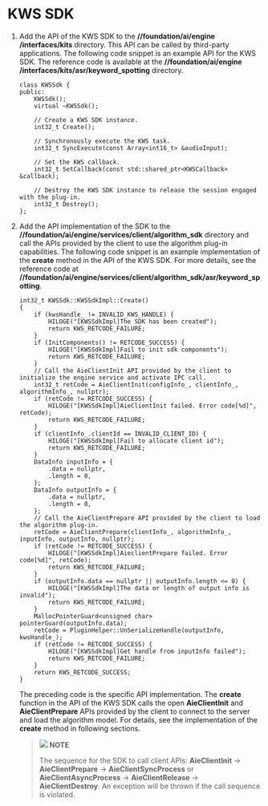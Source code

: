 # KWS SDK<a name="EN-US_TOPIC_0000001090776709"></a>

1.  Add the API of the KWS SDK to the **//foundation/ai/engine /interfaces/kits** directory. This API can be called by third-party applications. The following code snippet is an example API for the KWS SDK. The reference code is available at the **//foundation/ai/engine /interfaces/kits/asr/keyword\_spotting** directory.

    ```
    class KWSSdk {
    public:
        KWSSdk();
        virtual ~KWSSdk();
    
        // Create a KWS SDK instance.
        int32_t Create();
    
        // Synchronously execute the KWS task.
        int32_t SyncExecute(const Array<int16_t> &audioInput);
    
        // Set the KWS callback.
        int32_t SetCallback(const std::shared_ptr<KWSCallback> &callback);
    
        // Destroy the KWS SDK instance to release the session engaged with the plug-in.
        int32_t Destroy();
    };
    ```

2.  Add the API implementation of the SDK to the **//foundation/ai/engine/services/client/algorithm\_sdk** directory and call the APIs provided by the client to use the algorithm plug-in capabilities. The following code snippet is an example implementation of the **create** method in the API of the KWS SDK. For more details, see the reference code at **//foundation/ai/engine/services/client/algorithm\_sdk/asr/keyword\_spotting**.

    ```
    int32_t KWSSdk::KWSSdkImpl::Create()
    {
        if (kwsHandle_ != INVALID_KWS_HANDLE) {
            HILOGE("[KWSSdkImpl]The SDK has been created");
            return KWS_RETCODE_FAILURE;
        }
        if (InitComponents() != RETCODE_SUCCESS) {
            HILOGE("[KWSSdkImpl]Fail to init sdk components");
            return KWS_RETCODE_FAILURE;
        }
        // Call the AieClientInit API provided by the client to initialize the engine service and activate IPC call.
        int32_t retCode = AieClientInit(configInfo_, clientInfo_, algorithmInfo_, nullptr);
        if (retCode != RETCODE_SUCCESS) {
            HILOGE("[KWSSdkImpl]AieClientInit failed. Error code[%d]", retCode);
            return KWS_RETCODE_FAILURE;
        }
        if (clientInfo_.clientId == INVALID_CLIENT_ID) {
            HILOGE("[KWSSdkImpl]Fail to allocate client id");
            return KWS_RETCODE_FAILURE;
        }
        DataInfo inputInfo = {
            .data = nullptr,
            .length = 0,
        };
        DataInfo outputInfo = {
            .data = nullptr,
            .length = 0,
        };
        // Call the AieClientPrepare API provided by the client to load the algorithm plug-in.
        retCode = AieClientPrepare(clientInfo_, algorithmInfo_, inputInfo, outputInfo, nullptr);
        if (retCode != RETCODE_SUCCESS) {
            HILOGE("[KWSSdkImpl]AieclientPrepare failed. Error code[%d]", retCode);
            return KWS_RETCODE_FAILURE;
        }
        if (outputInfo.data == nullptr || outputInfo.length <= 0) {
            HILOGE("[KWSSdkImpl]The data or length of output info is invalid");
            return KWS_RETCODE_FAILURE;
        }
        MallocPointerGuard<unsigned char> pointerGuard(outputInfo.data);
        retCode = PluginHelper::UnSerializeHandle(outputInfo, kwsHandle_);
        if (retCode != RETCODE_SUCCESS) {
            HILOGE("[KWSSdkImpl]Get handle from inputInfo failed");
            return KWS_RETCODE_FAILURE;
        }
        return KWS_RETCODE_SUCCESS;
    }
    ```

    The preceding code is the specific API implementation. The **create** function in the API of the KWS SDK calls the open **AieClientInit** and **AieClientPrepare** APIs provided by the client to connect to the server and load the algorithm model. For details, see the implementation of the **create** method in following sections.

    >![](../public_sys-resources/icon-note.gif) **NOTE** 
    >
    >The sequence for the SDK to call client APIs: **AieClientInit** -\> **AieClientPrepare** -\> **AieClientSyncProcess** or **AieClientAsyncProcess** -\> **AieClientRelease** -\> **AieClientDestroy**. An exception will be thrown if the call sequence is violated. 
